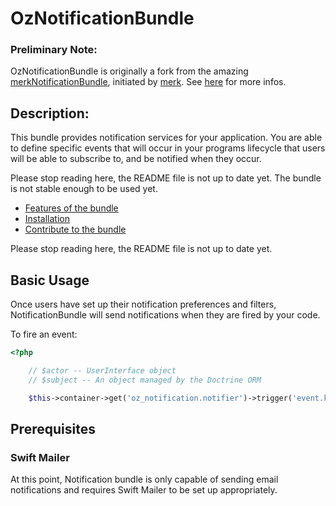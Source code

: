 OzNotificationBundle
====================

### Preliminary Note:

OzNotificationBundle is originally a fork from the amazing [merkNotificationBundle](https://github.com/merk/merkNotificationBundle/), initiated by [merk](https://github.com/merk).
See [here](https://github.com/merk/merkNotificationBundle/issues/13) for more infos.

## Description:

This bundle provides notification services for your application. You
are able to define specific events that will occur in your programs
lifecycle that users will be able to subscribe to, and be notified
when they occur.

Please stop reading here, the README file is not up to date yet.
The bundle is not stable enough to be used yet.

- [Features of the bundle](https://github.com/Sydney-o9/OzNotificationBundle/tree/master/Resources/doc/Features.md)
- [Installation](https://github.com/Sydney-o9/OzNotificationBundle/tree/master/Resources/doc/Installation.md)
- [Contribute to the bundle](https://github.com/Sydney-o9/OzNotificationBundle/tree/master/Resources/doc/Contribute.md)

Please stop reading here, the README file is not up to date yet.

## Basic Usage

Once users have set up their notification preferences and filters,
NotificationBundle will send notifications when they are fired by your code.

To fire an event:

``` php
<?php

    // $actor -- UserInterface object
    // $subject -- An object managed by the Doctrine ORM

    $this->container->get('oz_notification.notifier')->trigger('event.key', $subject, 'viewed', $actor);
```

## Prerequisites

### Swift Mailer

At this point, Notification bundle is only capable of sending email
notifications and requires Swift Mailer to be set up appropriately.

